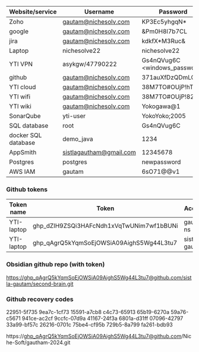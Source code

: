 

| Website/service     | Username                                            | Password                      |
| ------------------- | --------------------------------------------------- | ----------------------------- |
| Zoho                | [gautam@nichesolv.com](mailto:gautam@nichesolv.com) | KP3Ec5yhgqN*                  |
| google              | [gautam@nichesolv.com](mailto:gautam@nichesolv.com) | &Pm0H8l7b7CL                  |
| jira                | [gautam@nichesolv.com](mailto:gautam@nichesolv.com) | kdkfX*M3Ruc&                  |
| Laptop              | nichesolve22                                        | nichesolve22                  |
| YTI VPN             | asykgw/47790222                                     | Gs4nQVug6C <windows_password> |
| github              | [gautam@nichesolv.com](mailto:gautam@nichesolv.com) | 371auXfDzQDmLCv               |
| YTI cloud           | [gautam@nichesolv.com](mailto:gautam@nichesolv.com) | 38M7TO#OUjP!hTy               |
| YTI wifi            | [gautam@nichesolv.com](mailto:gautam@nichesolv.com) | 38M7TO#OUjP!82                |
| YTI wiki            | [gautam@nichesolv.com](mailto:gautam@nichesolv.com) | Yokogawa@1                    |
| SonarQube           | yti-user                                            | YokoYoko;2005                 |
| SQL database        | root                                                | Gs4nQVug6C                    |
| docker SQL database | demo_java                                           | 1234                          |
| AppSmith            | sistlagautham@gmail.com                             | 12345678                      |
| Postgres            | postgres                                            | newpassword                   |
| AWS IAM             | gautam                                              | 6sO71@@v1                     |
### Github tokens

| Token name | Token                                    | Account       |
| ---------- | ---------------------------------------- | ------------- |
| YTI-laptop | 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 | gautam-ns     |
| YTI-laptop | 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 | sistla-gautam |
### Obsidian github repo (with token)
[https://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@github.com/sistla-gautam/second-brain.git](https://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@github.com/sistla-gautam/second-brain.git)
### Github recovery codes
22951-5f735 9ea7c-1cf73 15591-a7cb8 c4c73-65913 65b19-6270a 59a76-c5671 941ce-ac2cf 9ccfc-07d9a 41167-24f3a 6801a-d31ff 07096-42797 33a99-bf57c 26216-0701c 75be4-cf95b 729b5-8a799 fa261-bdb93

https://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@github.com/Niche-Soft/gautham-2024.git